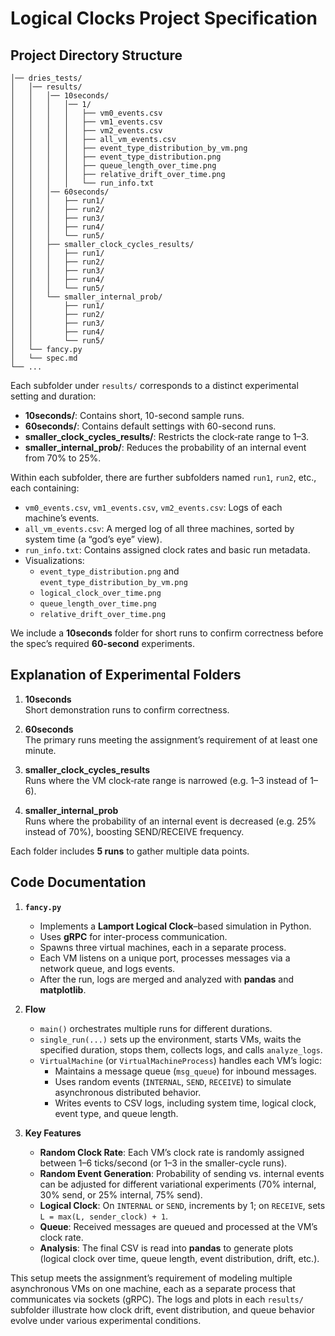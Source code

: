 # Logical Clocks Project Specification

## Project Directory Structure

```logical-clocks/
│── dries_tests/                        
│   │── results/
│   │   │── 10seconds/
│   │   │   │── 1/
│   │   │   │   ├── vm0_events.csv
│   │   │   │   ├── vm1_events.csv
│   │   │   │   ├── vm2_events.csv
│   │   │   │   ├── all_vm_events.csv
│   │   │   │   ├── event_type_distribution_by_vm.png
│   │   │   │   ├── event_type_distribution.png
│   │   │   │   ├── queue_length_over_time.png
│   │   │   │   ├── relative_drift_over_time.png
│   │   │   │   └── run_info.txt
│   │   │── 60seconds/
│   │   │   ├── run1/
│   │   │   ├── run2/
│   │   │   ├── run3/
│   │   │   ├── run4/
│   │   │   └── run5/
│   │   ├── smaller_clock_cycles_results/
│   │   │   ├── run1/
│   │   │   ├── run2/
│   │   │   ├── run3/
│   │   │   ├── run4/
│   │   │   └── run5/
│   │   └── smaller_internal_prob/
│   │       ├── run1/
│   │       ├── run2/
│   │       ├── run3/
│   │       ├── run4/
│   │       └── run5/
│   └── fancy.py
│   └── spec.md
└── ...
```

Each subfolder under `results/` corresponds to a distinct experimental setting and duration:

- **10seconds/**: Contains short, 10-second sample runs.
- **60seconds/**: Contains default settings with 60-second runs.
- **smaller_clock_cycles_results/**: Restricts the clock‐rate range to 1–3.
- **smaller_internal_prob/**: Reduces the probability of an internal event from 70% to 25%.

Within each subfolder, there are further subfolders named `run1`, `run2`, etc., each containing:
- ``vm0_events.csv``, ``vm1_events.csv``, ``vm2_events.csv``: Logs of each machine’s events.
- ``all_vm_events.csv``: A merged log of all three machines, sorted by system time (a “god’s eye” view).
- ``run_info.txt``: Contains assigned clock rates and basic run metadata.
- Visualizations:
  - ``event_type_distribution.png`` and ``event_type_distribution_by_vm.png``
  - ``logical_clock_over_time.png``
  - ``queue_length_over_time.png``
  - ``relative_drift_over_time.png``

We include a **10seconds** folder for short runs to confirm correctness before the spec’s required **60-second** experiments.

## Explanation of Experimental Folders

1. **10seconds**  
   Short demonstration runs to confirm correctness.

2. **60seconds**  
   The primary runs meeting the assignment’s requirement of at least one minute.

3. **smaller_clock_cycles_results**  
   Runs where the VM clock‐rate range is narrowed (e.g. 1–3 instead of 1–6).

4. **smaller_internal_prob**  
   Runs where the probability of an internal event is decreased (e.g. 25% instead of 70%), boosting SEND/RECEIVE frequency.

Each folder includes **5 runs** to gather multiple data points.

## Code Documentation

1. **``fancy.py``**  
   - Implements a **Lamport Logical Clock**–based simulation in Python.
   - Uses **gRPC** for inter-process communication.
   - Spawns three virtual machines, each in a separate process.
   - Each VM listens on a unique port, processes messages via a network queue, and logs events.
   - After the run, logs are merged and analyzed with **pandas** and **matplotlib**.

2. **Flow**  
   - ``main()`` orchestrates multiple runs for different durations.
   - ``single_run(...)`` sets up the environment, starts VMs, waits the specified duration, stops them, collects logs, and calls ``analyze_logs``.
   - ``VirtualMachine`` (or ``VirtualMachineProcess``) handles each VM’s logic:
     - Maintains a message queue (``msg_queue``) for inbound messages.
     - Uses random events (``INTERNAL``, ``SEND``, ``RECEIVE``) to simulate asynchronous distributed behavior.
     - Writes events to CSV logs, including system time, logical clock, event type, and queue length.

3. **Key Features**  
   - **Random Clock Rate**: Each VM’s clock rate is randomly assigned between 1–6 ticks/second (or 1–3 in the smaller-cycle runs).
   - **Random Event Generation**: Probability of sending vs. internal events can be adjusted for different variational experiments (70% internal, 30% send, or 25% internal, 75% send).
   - **Logical Clock**: On ``INTERNAL`` or ``SEND``, increments by 1; on ``RECEIVE``, sets ``L = max(L, sender_clock) + 1``.
   - **Queue**: Received messages are queued and processed at the VM’s clock rate.
   - **Analysis**: The final CSV is read into **pandas** to generate plots (logical clock over time, queue length, event distribution, drift, etc.).

This setup meets the assignment’s requirement of modeling multiple asynchronous VMs on one machine, each as a separate process that communicates via sockets (gRPC). The logs and plots in each ``results/`` subfolder illustrate how clock drift, event distribution, and queue behavior evolve under various experimental conditions.